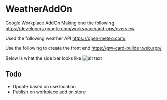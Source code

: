 # WeatherAddOn
Google Workplace AddOn
Making one the following
https://developers.google.com/workspace/add-ons/overview

Used the following weather API
https://open-meteo.com/

Use the following to create the front end
https://gw-card-builder.web.app/

Below is what the side bar looks like
![alt text](https://github.com/David-Feldt/WeatherAddOn/blob/main/weather.png)

## Todo
- Update based on use location
- Publish on workplace add on store
